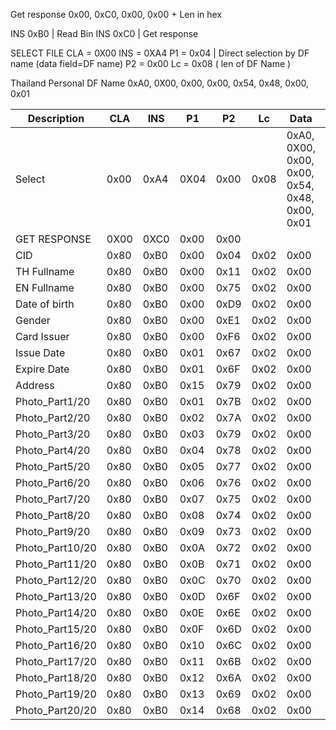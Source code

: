 Get response 0x00, 0xC0, 0x00, 0x00 + Len in hex

INS 0xB0 | Read Bin
INS 0xC0 | Get response


SELECT FILE
CLA = 0X00
INS = 0XA4
P1 = 0x04 | Direct selection by DF name (data field=DF name)
P2 = 0x00
Lc = 0x08 ( len of DF Name )

Thailand Personal DF Name
0xA0, 0X00, 0x00, 0x00, 0x54, 0x48, 0x00, 0x01
  
 

|  Description  	| CLA  	| INS  	| P1   	| P2   	| Lc   	| Data 	| Le   	|
|---------------	|------	|------	|------	|------	|------	|------	|------	|
| Select        	| 0x00 	| 0xA4 	| 0X04 	| 0x00 	| 0x08	| 0xA0, 0X00, 0x00, 0x00, 0x54, 0x48, 0x00, 0x01 	|      	|
| GET RESPONSE  	| 0X00 	| 0XC0 	| 0x00 	| 0x00 	|      	|      	| <Len>	|
| CID           	| 0x80 	| 0xB0 	| 0x00 	| 0x04 	| 0x02 	| 0x00 	| 0x0D 	|
| TH Fullname   	| 0x80 	| 0xB0 	| 0x00 	| 0x11 	| 0x02 	| 0x00 	| 0x64 	|
| EN Fullname   	| 0x80 	| 0xB0 	| 0x00 	| 0x75 	| 0x02 	| 0x00 	| 0x64 	|
| Date of birth 	| 0x80 	| 0xB0 	| 0x00 	| 0xD9 	| 0x02 	| 0x00 	| 0x08 	|
| Gender        	| 0x80 	| 0xB0 	| 0x00 	| 0xE1 	| 0x02 	| 0x00 	| 0x01 	|
| Card Issuer   	| 0x80 	| 0xB0 	| 0x00 	| 0xF6 	| 0x02 	| 0x00 	| 0x64 	|
| Issue Date    	| 0x80 	| 0xB0 	| 0x01 	| 0x67 	| 0x02 	| 0x00 	| 0x08 	|
| Expire Date   	| 0x80 	| 0xB0 	| 0x01 	| 0x6F 	| 0x02 	| 0x00 	| 0x08 	|
| Address       	| 0x80 	| 0xB0 	| 0x15 	| 0x79 	| 0x02 	| 0x00 	| 0x64 	|
| Photo_Part1/20  | 0x80 	| 0xB0 	| 0x01 	| 0x7B 	| 0x02 	| 0x00 	| 0xFF 	|
| Photo_Part2/20  | 0x80 	| 0xB0 	| 0x02 	| 0x7A 	| 0x02 	| 0x00 	| 0xFF 	|
| Photo_Part3/20  | 0x80 	| 0xB0 	| 0x03 	| 0x79 	| 0x02 	| 0x00 	| 0xFF 	|
| Photo_Part4/20  | 0x80 	| 0xB0 	| 0x04 	| 0x78 	| 0x02 	| 0x00 	| 0xFF 	|
| Photo_Part5/20  | 0x80 	| 0xB0 	| 0x05 	| 0x77 	| 0x02 	| 0x00 	| 0xFF 	|
| Photo_Part6/20  | 0x80 	| 0xB0 	| 0x06 	| 0x76 	| 0x02 	| 0x00 	| 0xFF 	|
| Photo_Part7/20  | 0x80 	| 0xB0 	| 0x07 	| 0x75 	| 0x02 	| 0x00 	| 0xFF 	|
| Photo_Part8/20  | 0x80 	| 0xB0 	| 0x08 	| 0x74 	| 0x02 	| 0x00 	| 0xFF 	|
| Photo_Part9/20  | 0x80 	| 0xB0 	| 0x09 	| 0x73 	| 0x02 	| 0x00 	| 0xFF 	|
| Photo_Part10/20 | 0x80 	| 0xB0 	| 0x0A 	| 0x72 	| 0x02 	| 0x00 	| 0xFF 	|
| Photo_Part11/20 | 0x80 	| 0xB0 	| 0x0B 	| 0x71 	| 0x02 	| 0x00 	| 0xFF 	|
| Photo_Part12/20 | 0x80 	| 0xB0 	| 0x0C 	| 0x70 	| 0x02 	| 0x00 	| 0xFF 	|
| Photo_Part13/20 | 0x80 	| 0xB0 	| 0x0D 	| 0x6F 	| 0x02 	| 0x00 	| 0xFF 	|
| Photo_Part14/20 | 0x80 	| 0xB0 	| 0x0E 	| 0x6E 	| 0x02 	| 0x00 	| 0xFF 	|
| Photo_Part15/20 | 0x80 	| 0xB0 	| 0x0F 	| 0x6D 	| 0x02 	| 0x00 	| 0xFF 	|
| Photo_Part16/20 | 0x80 	| 0xB0 	| 0x10 	| 0x6C 	| 0x02 	| 0x00 	| 0xFF 	|
| Photo_Part17/20 | 0x80 	| 0xB0 	| 0x11 	| 0x6B 	| 0x02 	| 0x00 	| 0xFF 	|
| Photo_Part18/20 | 0x80 	| 0xB0 	| 0x12 	| 0x6A 	| 0x02 	| 0x00 	| 0xFF 	|
| Photo_Part19/20 | 0x80 	| 0xB0 	| 0x13 	| 0x69 	| 0x02 	| 0x00 	| 0xFF 	|
| Photo_Part20/20 | 0x80 	| 0xB0 	| 0x14 	| 0x68 	| 0x02 	| 0x00 	| 0xFF 	|
